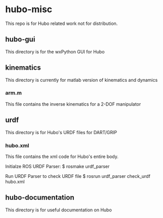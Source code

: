 hubo-misc
=========
This repo is for Hubo related work not for distribution.


hubo-gui
--------
This directory is for the wxPython GUI for Hubo

kinematics
----------
This directory is currently for matlab version of kinematics and dynamics

### arm.m

This file contains the inverse kinematics for a 2-DOF manipulator

urdf
----
This directory is for Hubo's URDF files for DART/GRIP

### hubo.xml

This file contains the xml code for Hubo's entire body.

Initialze ROS URDF Parser:
	$ rosmake urdf_parser

Run URDF Parser to check URDF file
	$ rosrun urdf_parser check_urdf hubo.xml

hubo-documentation
------------------
This directory is for useful documentation on Hubo

